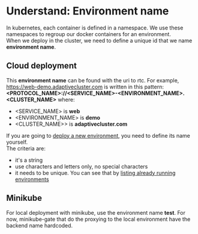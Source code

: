 # Understand: Environment name
In kubernetes, each container is defined in a namespace. We use these namespaces to regroup our docker containers for an environment.  
When we deploy in the cluster, we need to define a unique id that we name **environment name**.

## Cloud deployment
This **environment name** can be found with the uri to rtc. For example, <https://web-demo.adaptivecluster.com> is written in this pattern: **<PROTOCOL_NAME>://<SERVICE_NAME>-<ENVIRONMENT_NAME>.<CLUSTER_NAME>** where:
- <SERVICE_NAME> is **web**
- <ENVIRONMENT_NAME> is **demo**
- <CLUSTER_NAME>> is **adaptivecluster.com**

If you are going to [deploy a new environment][rtc-deployment], you need to define its name yourself.  
The criteria are:
- it's a string
- use characters and letters only, no special characters
- it needs to be unique. You can see that by [listing already running environments][listing-environments]

## Minikube
For local deployment with minikube, use the environment name **test**. For now, minikube-gate that do the proxying to the local environment have the backend name hardcoded.

[rtc-deployment]: ./rtc-deployment.md
[listing-environments]: ./rtc-deployment-cli.md#listing-environments

